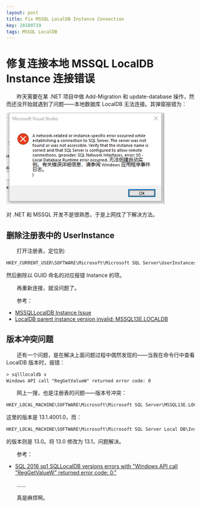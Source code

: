 ```yaml
---
layout: post
title: Fix MSSQL LocalDB Instance Connection
key: 20180719
tags: MSSQL LocalDB
---
```

# 修复连接本地 MSSQL LocalDB Instance 连接错误

　　昨天需要在某 .NET 项目中做 Add-Migration 和 update-database 操作，然而还没开始就遇到了问题——本地数据库 LocalDB 无法连接。其弹窗报错为：

![Instance error](/assets/images/blog/mssqllocaldb-instance-error.png)

对 .NET 和 MSSQL 开发不是很熟悉，于是上网找了下解决方法。

<!--more-->

## 删除注册表中的 UserInstance

　　打开注册表，定位到:

```txt
HKEY_CURRENT_USER\SOFTWARE\Microsoft\Microsoft SQL Server\UserInstances
```

然后删除以 GUID 命名的对应报错 Instance 的项。

　　再重新连接，就没问题了。

　　参考：

- [MSSQLLocalDB Instance Issue](https://social.msdn.microsoft.com/Forums/windowsapps/en-US/aabaa5b7-05c8-4c0b-a559-bacbef0a41f4/mssqllocaldb-instance-issue?forum=sqlexpress)
- [LocalDB parent instance version invalid: MSSQL13E.LOCALDB](https://stackoverflow.com/questions/40022742/localdb-parent-instance-version-invalid-mssql13e-localdb)

## 版本冲突问题

　　还有一个问题，是在解决上面问题过程中偶然发现的——当我在命令行中查看 LocalDB 版本时，报错：

```txt
> sqlllocaldb v
Windows API call "RegGetValueW" returned error code: 0
```

　　网上一搜，也是注册表的问题——版本号冲突：

```txt
HKEY_LOCAL_MACHINE\SOFTWARE\Microsoft\Microsoft SQL Server\MSSQL13E.LOCALDB\MSSQLServer\CurrentVersion
```

这里的版本是 13.1.4001.0，而：

```txt
HKEY_LOCAL_MACHINE\SOFTWARE\Microsoft\Microsoft SQL Server Local DB\Installed Versions
```

的版本则是 13.0。将 13.0 修改为 13.1，问题解决。

　　参考：

- [SQL 2016 sp1 SQLLocalDB versions errors with "Windows API call "RegGetValueW" returned error code: 0."](https://social.msdn.microsoft.com/Forums/sqlserver/en-US/1257bf26-6ab0-416d-bf26-34f128f42248/sql-2016-sp1-sqllocaldb-versions-errors-with-quotwindows-api-call-quotreggetvaluewquot?forum=sqlexpress)

　　……

　　真是麻烦啊。